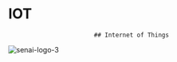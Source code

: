 # IOT
                            ## Internet of Things
![senai-logo-3](https://github.com/user-attachments/assets/4e8bac63-da19-4a9c-ab52-a3fc59c70169)
